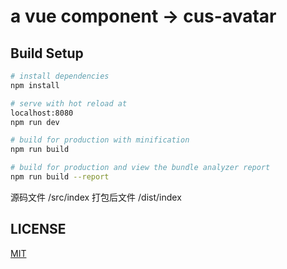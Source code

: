 # a vue component ->  cus-avatar


## Build Setup

``` bash
# install dependencies
npm install

# serve with hot reload at
localhost:8080
npm run dev

# build for production with minification
npm run build

# build for production and view the bundle analyzer report
npm run build --report
```
源码文件 /src/index
打包后文件 /dist/index

## LICENSE
[MIT](https://github.com/LwcReber/cus-avatar/blob/master/LICENSE)
